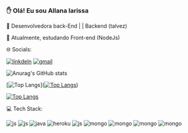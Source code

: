 ### ✋ Olá! Eu sou Allana larissa



🔭 Desenvolvedora back-End | | Backend (talvez)

🌱 Atualmente, estudando Front-end (NodeJs)


🌐 Socials:


[![linkdeln](https://img.shields.io/badge/LinkedIn-0077B5?style=for-the-badge&logo=linkedin&logoColor=white)](https://www.linkedin.com/in/larissa-leonel-74557916b/)
[![gmail](https://img.shields.io/badge/Gmail-D14836?style=for-the-badge&logo=gmail&logoColor=white)](larissaleonel98@gmail.com)

![Anurag's GitHub stats](https://github-readme-stats.vercel.app/api?username=larileonell&show_icons=true&theme=radical)

[![Top Langs](https://github-readme-stats.vercel.app/api/top-langs/?username=larileonell&hide=javascript,html)]([![Top Langs](https://github-readme-stats.vercel.app/api/top-langs/?username=anuraghazra&hide=javascript,html)](https://github.com/anuraghazra/github-readme-stats))

[![Top Langs](https://github-readme-stats.vercel.app/api/top-langs/?username=larileonell&langs_count=8)](https://github.com/anuraghazra/github-readme-stats)


💻 Tech Stack:
<div style="display: inline_block><br/>
            <img align="center" alt="node"src="https://img.shields.io/badge/Node.js-43853D?style=for-the-badge&logo=node.js&logoColor=white"/>
            <img align="center" alt="js"src="https://img.shields.io/badge/JavaScript-F7DF1E?style=for-the-badge&logo=javascript&logoColor=black"/> 
                                                                                                                                                <img align="center" alt="js"src="https://img.shields.io/badge/Node.js-43853D?style=for-the-badge&logo=node.js&logoColor=white"/> 
                                                                                                                                                <img align="center" alt="java"	src="https://img.shields.io/badge/Java-ED8B00?style=for-the-badge&logo=openjdk&logoColor=white"/> 
                                                                                                                                                <img align="center" alt="heroku"src="https://img.shields.io/badge/Heroku-430098?style=for-the-badge&logo=heroku&logoColor=white"/> 
                                                                                                                                                <img align="center" alt="js" src="https://img.shields.io/badge/MySQL-00000F?style=for-the-badge&logo=mysql&logoColor=white"/> 
                                                                                                                                                <img align="center" alt="mongo" src="https://img.shields.io/badge/MongoDB-4EA94B?style=for-the-badge&logo=mongodb&logoColor=white"/> <img align="center" alt="mongo" src="https://img.shields.io/badge/Express.js-404D59?style=for-the-badge"/> 
                                                                                                                                                <img align="center" alt="mongo" src="https://img.shields.io/badge/React-20232A?style=for-the-badge&logo=react&logoColor=61DAFB"/>   <img align="center" alt="mongo" src="https://img.shields.io/badge/TypeScript-007ACC?style=for-the-badge&logo=typescript&logoColor=white"/>                                                  
                                                                                                                                               </div>
